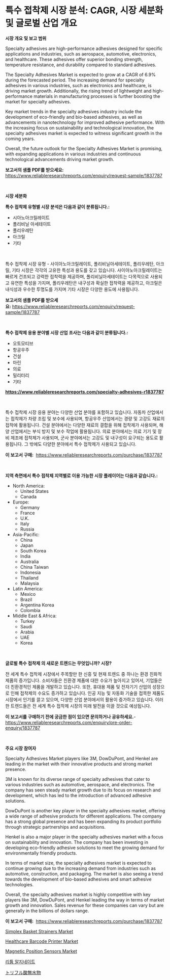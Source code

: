 <p><h1>특수 접착제 시장 분석: CAGR, 시장 세분화 및 글로벌 산업 개요</h1></p><p><strong>시장 개요 및 보고 범위</strong></p>
<p><p>Specialty adhesives are high-performance adhesives designed for specific applications and industries, such as aerospace, automotive, electronics, and healthcare. These adhesives offer superior bonding strength, temperature resistance, and durability compared to standard adhesives.</p><p>The Specialty Adhesives Market is expected to grow at a CAGR of 6.9% during the forecasted period. The increasing demand for specialty adhesives in various industries, such as electronics and healthcare, is driving market growth. Additionally, the rising trend of lightweight and high-performance materials in manufacturing processes is further boosting the market for specialty adhesives.</p><p>Key market trends in the specialty adhesives industry include the development of eco-friendly and bio-based adhesives, as well as advancements in nanotechnology for improved adhesive performance. With the increasing focus on sustainability and technological innovation, the specialty adhesives market is expected to witness significant growth in the coming years.</p><p>Overall, the future outlook for the Specialty Adhesives Market is promising, with expanding applications in various industries and continuous technological advancements driving market growth.</p></p>
<p><strong>보고서의 샘플 PDF를 받으세요:</strong> <a href="https://www.reliableresearchreports.com/enquiry/request-sample/1837787">https://www.reliableresearchreports.com/enquiry/request-sample/1837787</a></p>
<p>&nbsp;</p>
<p><strong>시장 세분화</strong></p>
<p><strong>특수 접착제 유형별 시장 분석은 다음과 같이 분류됩니다.:</strong></p>
<p><ul><li>시아노아크릴레이트</li><li>폴리비닐 아세테이트</li><li>폴리우레탄</li><li>아크릴</li><li>기타</li></ul></p>
<p>&nbsp;</p>
<p><p>특수 접착제 시장 유형 - 사이아노아크릴레이트, 폴리비닐아세테이트, 폴리우레탄, 아크릴, 기타 시장은 각각의 고유한 특성과 용도를 갖고 있습니다. 사이아노아크릴레이트는 빠르게 건조되고 강력한 접착력을 제공하며, 폴리비닐아세테이트는 다목적으로 사용되고 유연한 특성을 가지며, 폴리우레탄은 내구성과 확실한 접착력을 제공하고, 아크릴은 내식성과 우수한 투명도를 가지며 기타 시장은 다양한 용도에 사용됩니다.</p></p>
<p><strong>보고서의 샘플 PDF를 받으세요:</strong>&nbsp;<a href="https://www.reliableresearchreports.com/enquiry/request-sample/1837787">https://www.reliableresearchreports.com/enquiry/request-sample/1837787</a></p>
<p>&nbsp;</p>
<p><strong> 특수 접착제 응용 분야별 시장 산업 조사는 다음과 같이 분류됩니다.:</strong></p>
<p><ul><li>오토모티브</li><li>항공우주</li><li>건설</li><li>마린</li><li>의료</li><li>밀리터리</li><li>기타</li></ul></p>
<p><strong><a href="https://www.reliableresearchreports.com/specialty-adhesives-r1837787">https://www.reliableresearchreports.com/specialty-adhesives-r1837787</a></strong></p>
<p>&nbsp;</p>
<p><p>특수 접착제 시장 응용 분야는 다양한 산업 분야를 포함하고 있습니다. 자동차 산업에서는 접착제가 차량 조립 및 보수에 사용되며, 항공우주 산업에서는 경량 및 고강도 재료의 접착에 활용됩니다. 건설 분야에서는 다양한 재료의 결합을 위해 접착제가 사용되며, 해양 산업에서는 부식 방지 및 보수 작업에 활용됩니다. 의료 분야에서는 의료 기기 및 장비 제조에 접착제가 사용되며, 군사 분야에서는 고강도 및 내구성이 요구되는 용도로 활용됩니다. 그 밖에도 다양한 분야에서 특수 접착제가 사용되고 있습니다.</p></p>
<p><strong>이 보고서 구매:</strong>&nbsp; <a href="https://www.reliableresearchreports.com/purchase/1837787">https://www.reliableresearchreports.com/purchase/1837787</a></p>
<p>&nbsp;</p>
<p><strong>지역 측면에서 특수 접착제 지역별로 이용 가능한 시장 플레이어는 다음과 같습니다.:</strong></p>
<p><ul>
    <li>
        North America:
        <ul>
            <li>United States</li>
            <li>Canada</li>
        </ul>
    </li>
    <li>
        Europe:
        <ul>
            <li>Germany</li>
            <li>France</li>
            <li>U.K.</li>
            <li>Italy</li>
            <li>Russia</li>
        </ul>
    </li>
    <li>
        Asia-Pacific:
        <ul>
            <li>China</li>
            <li>Japan</li>
            <li>South Korea</li>
            <li>India</li>
            <li>Australia</li>
            <li>China Taiwan</li>
            <li>Indonesia</li>
            <li>Thailand</li>
            <li>Malaysia</li>
        </ul>
    </li>
    <li>
        Latin America:
        <ul>
            <li>Mexico</li>
            <li>Brazil</li>
            <li>Argentina Korea</li>
            <li>Colombia</li>
        </ul>
    </li>
    <li>
        Middle East & Africa:
        <ul>
            <li>Turkey</li>
            <li>Saudi</li>
            <li>Arabia</li>
            <li>UAE</li>
            <li>Korea</li>
        </ul>
    </li>
    </ul></p>
<p>&nbsp;</p>
<p><strong>글로벌 특수 접착제 의 새로운 트렌드는 무엇입니까? 시장?</strong></p>
<p><p>전 세계 특수 접착제 시장에서 주목할만 한 신흥 및 현재 트렌드 중 하나는 환경 친화적 제품의 증가입니다. 소비자들은 친환경 제품에 대한 수요가 높아지고 있어서, 기업들은 더 친환경적인 제품을 개발하고 있습니다. 또한, 휴대용 제품 및 전자기기 산업의 성장으로 인해 접착제의 수요도 증가하고 있습니다. 인공 지능 및 자동화 기술을 접목한 제품도 시장에서 인기를 끌고 있으며, 다양한 산업 분야에서의 활용이 증가하고 있습니다. 이러한 트렌드들은 전 세계 특수 접착제 시장의 미래 발전을 이끌 것으로 예상됩니다.</p></p>
<p><strong>이 보고서를 구매하기 전에 궁금한 점이 있으면 문의하거나 공유하세요.</strong>- <a href="https://www.reliableresearchreports.com/enquiry/pre-order-enquiry/1837787">https://www.reliableresearchreports.com/enquiry/pre-order-enquiry/1837787</a></p>
<p>&nbsp;</p>
<p><strong>주요 시장 참여자</strong></p>
<p><p>Specialty Adhesives Market players like 3M, DowDuPont, and Henkel are leading in the market with their innovative products and strong market presence. </p><p>3M is known for its diverse range of specialty adhesives that cater to various industries such as automotive, aerospace, and electronics. The company has seen steady market growth due to its focus on research and development, which has led to the introduction of advanced adhesive solutions. </p><p>DowDuPont is another key player in the specialty adhesives market, offering a wide range of adhesive products for different applications. The company has a strong global presence and has been expanding its product portfolio through strategic partnerships and acquisitions.</p><p>Henkel is also a major player in the specialty adhesives market with a focus on sustainability and innovation. The company has been investing in developing eco-friendly adhesive solutions to meet the growing demand for environmentally friendly products.</p><p>In terms of market size, the specialty adhesives market is expected to continue growing due to the increasing demand from industries such as automotive, construction, and packaging. The market is also seeing a trend towards the development of bio-based adhesives and smart adhesive technologies.</p><p>Overall, the specialty adhesives market is highly competitive with key players like 3M, DowDuPont, and Henkel leading the way in terms of market growth and innovation. Sales revenue for these companies can vary but are generally in the billions of dollars range.</p></p>
<p><strong>이 보고서 구매:</strong>&nbsp;&nbsp;<a href="https://www.reliableresearchreports.com/purchase/1837787">https://www.reliableresearchreports.com/purchase/1837787</a></p>
<p><p><a href="https://view.publitas.com/reportprime-1/simplex-basket-strainers-market-report-reveals-the-latest-trends-and-growth-opportunities-of-this-market/">Simplex Basket Strainers Market</a></p><p><a href="https://github.com/myacatherineblakecaczo9vcsw/Market-Research-Report-List-2/blob/main/healthcare-barcode-printer-market.md">Healthcare Barcode Printer Market</a></p><p><a href="https://full-wildebeest-80b.notion.site/Magnetic-Position-Sensors-Market-Furnishes-Information-on-Market-Share-Market-Trends-and-Market-Gr-e5978acd2d854f2fa2ed84cea64fa450">Magnetic Position Sensors Market</a></p><p><a href="https://medium.com/@hugofirst44/%EB%A6%AC%ED%8A%AC-%EC%95%8C%EA%B8%B0%EB%84%A4%EC%9D%B4%ED%8A%B8-%EC%8B%9C%EC%9E%A5-%EC%A2%85%EB%A5%98-%EC%9D%91%EC%9A%A9-%EB%B0%8F-%EC%A7%80%EB%A6%AC%EC%97%90-%EB%8C%80%ED%95%9C-%ED%8F%AC%EA%B4%84%EC%A0%81-%ED%8F%89%EA%B0%80-0d158b29a76e">리튬 알지네이트</a></p><p><a href="https://github.com/SarahFahey88/Market-Research-Report-List-1/blob/main/558355923175.md">トリフル酸無水物</a></p></p>